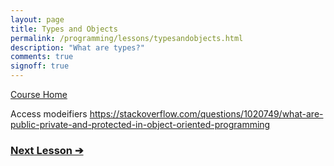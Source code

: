 ```yaml
---
layout: page
title: Types and Objects
permalink: /programming/lessons/typesandobjects.html
description: "What are types?"
comments: true
signoff: true
---
```

[Course Home](../course)


Access modeifiers
https://stackoverflow.com/questions/1020749/what-are-public-private-and-protected-in-object-oriented-programming

### [Next Lesson &#10132;](../lessons/Variables)